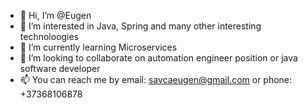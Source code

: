 - 👋 Hi, I’m @Eugen
- 👀 I’m interested in Java, Spring and many other interesting technoloogies
- 🌱 I’m currently learning Microservices
- 💞️ I’m looking to collaborate on automation engineer position or java software developer
- 📫 You can reach me by email: savcaeugen@gmail.com or phone: +37368106878

<!---
EugenS21/EugenS21 is a ✨ special ✨ repository because its `README.md` (this file) appears on your GitHub profile.
You can click the Preview link to take a look at your changes.
--->
